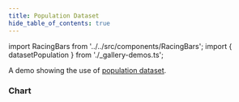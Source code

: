 ```yaml
---
title: Population Dataset
hide_table_of_contents: true
---
```


import RacingBars from '../../src/components/RacingBars';
import { datasetPopulation } from './\_gallery-demos.ts';

A demo showing the use of [population dataset](../sample-datasets#population).

<!--truncate-->

### Chart

<div className="gallery">
  <RacingBars
    {...datasetPopulation}
  />
</div>

